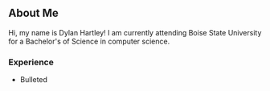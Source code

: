 ## About Me

Hi, my name is Dylan Hartley! I am currently attending Boise State University for a Bachelor's of Science in computer science. 

### Experience

- Bulleted
